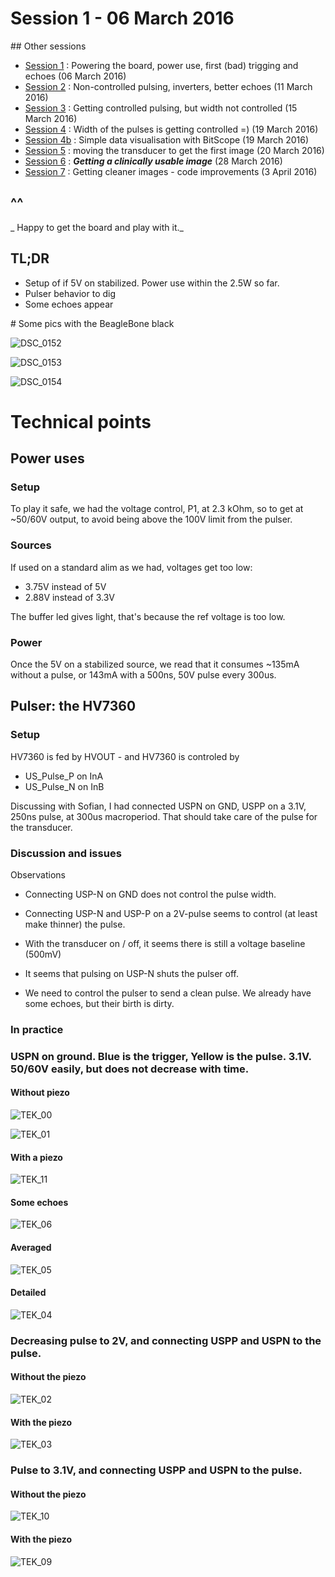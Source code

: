 # Session 1 - 06 March 2016

## Other sessions

- [Session 1](/worklog/Session_1.md) : Powering the board, power use, first (bad) trigging and echoes (06 March 2016)
- [Session 2](/worklog/Session_2.md) : Non-controlled pulsing, inverters, better echoes (11 March 2016)
- [Session 3](/worklog/Session_3.md) : Getting controlled pulsing, but width not controlled (15 March 2016)
- [Session 4](/worklog/Session_4.md) : Width of the pulses is getting controlled =) (19 March 2016)
- [Session 4b](/worklog/Session_4b.md) : Simple data visualisation with BitScope (19 March 2016)
- [Session 5](/worklog/Session_5.md) : moving the transducer to get the first image (20 March 2016)
- [Session 6](/worklog/Session_6.md) : ***Getting a clinically usable image*** (28 March 2016)
- [Session 7](/worklog/Session_7.md) : Getting cleaner images - code improvements  (3 April 2016)

## ^^
_ Happy to get the board and play with it._

## TL;DR

* Setup of if 5V on stabilized. Power use within the 2.5W so far.
* Pulser behavior to dig
* Some echoes appear 

# Some pics with the BeagleBone black

![DSC_0152](/Images/Session_1/DSC_0152.JPG)

![DSC_0153](/Images/Session_1/DSC_0153.JPG)

![DSC_0154](/Images/Session_1/DSC_0154.JPG)

# Technical points

## Power uses

### Setup

To play it safe, we had the voltage control, P1, at 2.3 kOhm, so to get at ~50/60V output, to avoid being above the 100V limit from the pulser.

### Sources
If used on a standard alim as we had, voltages get too low:

* 3.75V instead of 5V
* 2.88V instead of 3.3V

The buffer led gives light, that's because the ref voltage is too low.

### Power
Once the 5V on a stabilized source, we read that it consumes ~135mA without a pulse, or 143mA with a 500ns, 50V pulse every 300us.

## Pulser: the HV7360

### Setup
HV7360 is fed by HVOUT - and HV7360 is controled by 

- US_Pulse_P on InA
- US_Pulse_N on InB

Discussing with Sofian, I had connected USPN on GND, USPP on a 3.1V, 250ns pulse, at 300us macroperiod. That should take care of the pulse for the transducer.

### Discussion and issues
Observations

- Connecting USP-N on GND does not control the pulse width. 
- Connecting USP-N and USP-P on a 2V-pulse seems to control (at least make thinner) the pulse. 
- With the transducer on / off, it seems there is still a voltage baseline (500mV)

- It seems that pulsing on USP-N shuts the pulser off.
- We need to control the pulser to send a clean pulse. We already have some echoes, but their birth is dirty.

### In practice

### USPN on ground. Blue is the trigger, Yellow is the pulse. 3.1V. 50/60V easily, but does not decrease with time.

#### Without piezo

![TEK_00](/worklog/Images/Session_1/TEK0000.JPG)

![TEK_01](/worklog/Images/Session_1/TEK0001.JPG)

#### With a piezo

![TEK_11](/worklog/Images/Session_1/TEK0011.JPG)

#### Some echoes

![TEK_06](/worklog/Images/Session_1/TEK0006.JPG)

#### Averaged

![TEK_05](/worklog/Images/Session_1/TEK0005.JPG)

#### Detailed

![TEK_04](/worklog/Images/Session_1/TEK0004.JPG)

### Decreasing pulse to 2V, and connecting USPP and USPN to the pulse.

#### Without the piezo

![TEK_02](/worklog/Images/Session_1/TEK0002.JPG)

#### With the piezo

![TEK_03](/worklog/Images/Session_1/TEK0003.JPG)

### Pulse to 3.1V, and connecting USPP and USPN to the pulse.

#### Without the piezo

![TEK_10](/worklog/Images/Session_1/TEK0010.JPG)

#### With the piezo

![TEK_09](/worklog/Images/Session_1/TEK0009.JPG)
